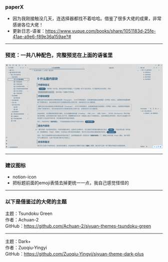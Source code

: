 ### paperX
* 因为我刚接触没几天，连选择器都找不着哈哈。借鉴了很多大佬的成果，非常感谢各位大佬！
* 更新日志-语雀：https://www.yuque.com/books/share/1051183d-25fe-41ae-a9e6-f89e36a159ae?# 
***
### 预览：一共八种配色，完整预览在上面的语雀里
![preview](./preview.png)
***
### 建议图标
* notion-icon
* 把标题前面的emoji表情去掉更统一一点，我自己感觉怪怪的
***
### 以下是借鉴过的大佬的主题 
主题：Tsundoku Green <br>
作者：Achuan-2 <br>
GitHub：https://github.com/Achuan-2/siyuan-themes-tsundoku-green <br>
***
主题：Dark+ <br>
作者：Zuoqiu-Yingyi <br>
GitHub：https://github.com/Zuoqiu-Yingyi/siyuan-theme-dark-plus <br>


